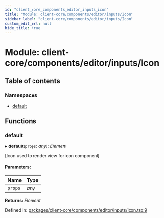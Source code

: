 ```yaml
---
id: "client_core_components_editor_inputs_icon"
title: "Module: client-core/components/editor/inputs/Icon"
sidebar_label: "client-core/components/editor/inputs/Icon"
custom_edit_url: null
hide_title: true
---
```


# Module: client-core/components/editor/inputs/Icon

## Table of contents

### Namespaces

- [default](client_core_components_editor_inputs_icon.default.md)

## Functions

### default

▸ **default**(`props`: *any*): *Element*

[Icon used to render view for icon component]

#### Parameters:

Name | Type |
:------ | :------ |
`props` | *any* |

**Returns:** *Element*

Defined in: [packages/client-core/components/editor/inputs/Icon.tsx:9](https://github.com/xr3ngine/xr3ngine/blob/5a0f83ed8/packages/client-core/components/editor/inputs/Icon.tsx#L9)
